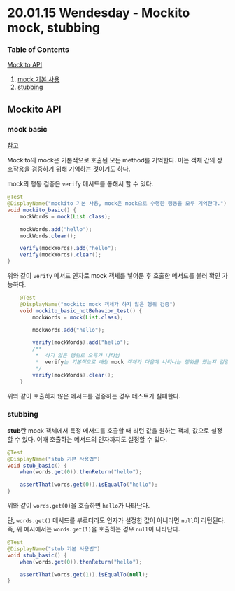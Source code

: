 # 20.01.15 Wendesday - Mockito mock, stubbing

### Table of Contents

[Mockito API](day15.md#Mockito_API)

1. [mock 기본 사용](day15.md#mock_basic)
2. [stubbing](day15.md#stubbing)

## Mockito API

### mock basic

[참고](https://javadoc.io/doc/org.mockito/mockito-core/latest/org/mockito/Mockito.html#verification)

Mockito의 mock은 기본적으로 호출된 모든 method를 기억한다. 이는 객체 간의 상호작용을 검증하기 위해 기억하는 것이기도 하다.

mock의 행동 검증은 `verify` 메서드를 통해서 할 수 있다.

```java
@Test
@DisplayName("mockito 기본 사용, mock은 mock으로 수행한 행동을 모두 기억한다.")
void mockito_basic() {
    mockWords = mock(List.class);

    mockWords.add("hello");
    mockWords.clear();

    verify(mockWords).add("hello");
    verify(mockWords).clear();
}
```

위와 같이 `verify` 메서드 인자로 mock 객체를 넣어둔 후 호출한 메서드를 불러 확인 가능하다.

```java
    @Test
    @DisplayName("mockito mock 객체가 하지 않은 행위 검증")
    void mockito_basic_notBehavior_test() {
        mockWords = mock(List.class);

        mockWords.add("hello");

        verify(mockWords).add("hello");
        /**
         *  하지 않은 행위로 오류가 나타남
         *  verify는 기본적으로 해당 mock 객체가 다음에 나타나는 행위를 했는지 검증한다.
         */
        verify(mockWords).clear();
    }
```

위와 같이 호출하지 않은 메서드를 검증하는 경우 테스트가 실패한다.

### stubbing

**stub**란 mock 객체에서 특정 메서드를 호출할 때 리턴 값을 원하는 객체, 값으로 설정할 수 있다. 이때 호출하는 메서드의 인자까지도 설정할 수 있다.

```java
@Test
@DisplayName("stub 기본 사용법")
void stub_basic() {
    when(words.get(0)).thenReturn("hello");

    assertThat(words.get(0)).isEqualTo("hello");
}
```

위와 같이 `words.get(0)`을 호출하면 `hello`가 나타난다.

단, `words.get()` 메서드를 부르더라도 인자가 설정한 값이 아니라면 `null`이 리턴된다. 즉, 위 예시에서는 `words.get(1)`을 호출하는 경우 `null`이 나타난다.

```java
@Test
@DisplayName("stub 기본 사용법")
void stub_basic() {
    when(words.get(0)).thenReturn("hello");

    assertThat(words.get(1)).isEqualTo(null);
}
```

